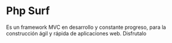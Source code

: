 
Php Surf
==========

Es un framework MVC en desarrollo y constante progreso, para la construcción ágil y rápida de aplicaciones web. Disfrutalo
